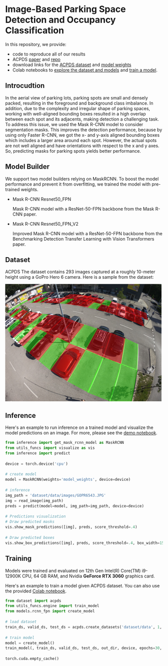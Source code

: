 # Image-Based Parking Space Detection and Occupancy Classification

In this repository, we provide:
- code to reproduce all of our results
- ACPDS [paper](https://arxiv.org/pdf/2107.12207.pdf) and [repo](https://github.com/martin-marek/parking-space-occupancy)
- download links for the [ACPDS dataset](https://pub-e8bbdcbe8f6243b2a9933704a9b1d8bc.r2.dev/parking%2Frois_gopro.zip) and [model weights](https://pub-e8bbdcbe8f6243b2a9933704a9b1d8bc.r2.dev/parking%2FRCNN_128_square_gopro.pt)
- Colab notebooks to [explore the dataset and models](https://colab.research.google.com/github/kimiaf1998/Parking-Space-Detection/blob/master/Modules/Space/notebooks/model_visualization.ipynb) and [train a model](https://colab.research.google.com/github/kimiaf1998/Parking-Space-Detection/blob/master/Modules/Space/notebooks/train_model.ipynb).


## Introcudtion

In the aerial view of parking lots, parking spots are small and densely packed, resulting in the foreground and background class imbalance. In addition, due to the complexity and irregular shape of parking spaces, working with well-aligned bounding boxes resulted in a high overlap between each spot and its adjacents, making detection a challenging task. To address this issue, we used the Mask R-CNN model to consider segmentation masks. This improves the detection performance, because by using only Faster R-CNN, we got the x- and y-axis aligned bounding boxes which includes a larger area around each spot. However, the actual spots are not well aligned and have orientations with respect to the x and y axes. So, predicting masks for parking spots yields better performance.


## Model Builder

We support two model builders relying on MaskRCNN. To boost the model performance and prevent it from overfitting, we trained the model with pre-trained weights.

* Mask R-CNN Resnet50_FPN

  Mask R-CNN model with a ResNet-50-FPN backbone from the Mask R-CNN paper.

* Mask R-CNN Resnet50_FPN_V2

  Improved Mask R-CNN model with a ResNet-50-FPN backbone from the Benchmarking Detection Transfer Learning with Vision Transformers paper.


## Dataset

ACPDS
The dataset contains 293 images captured at a roughly 10-meter height using a GoPro Hero 6 camera. Here is a sample from the dataset:

<img src="/Modules/Space/illustrations/dataset_sample.jpg" width="500">

## Inference

Here's an example to run inference on a trained model and visualize the model predictions on an image. For more, please see the [demo notebook](https://colab.research.google.com/github/martin-marek/parking-space-occupancy/blob/main/notebooks/model_playground.ipynb).

```python
from inference import get_mask_rcnn_model as MaskRCNN
from utils_funcs import visualize as vis
from inference import predict

device = torch.device('cpu')

# create model
model = MaskRCNN(weights='model_weights', device=device)

# inference
img_path = 'dataset/data/images/GOPR6543.JPG'
img = read_image(img_path)
preds = predict(model=model, img_path=img_path, device=device)

# Predictions visualization
# Draw predicted masks
vis.show_mask_predictions([img], preds, score_threshold=.4)

# Draw predicted boxes
vis.show_box_predictions([img], preds, score_threshold=.4, box_width=15)
```

## Training

Models were trained and evaluated on 12th Gen Intel(R) Core(TM) i9-12900K CPU, 64 GB RAM, and Nvidia **GeForce RTX 3060** graphics card. 

Here's an example to train a model given ACPDS dataset. You can also use the provided [Colab notebook](https://colab.research.google.com/github/martin-marek/parking-space-occupancy/blob/main/notebooks/train.ipynb).

```python
from dataset import acpds
from utils_funcs.engine import train_model
from models.rcnn_fpn import create_model

# load dataset
train_ds, valid_ds, test_ds = acpds.create_datasets('dataset/data', 1, res=1800)

# train model
model = create_model()
train_model(, train_ds, valid_ds, test_ds, out_dir, device, epochs=30, lr=0.00008)

torch.cuda.empty_cache()
```

